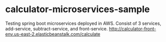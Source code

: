 # calculator-microservices-sample
Testing spring boot microservices deployed in AWS.
Consist of 3 services, add-service, subtract-service, and front-service.
http://calculator-front-env.us-east-2.elasticbeanstalk.com/calculate

